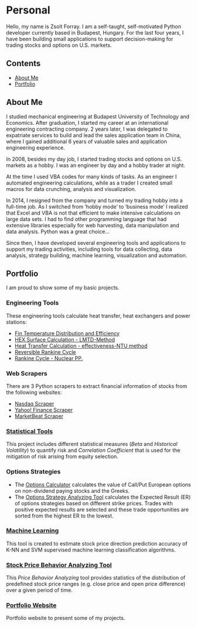 # Personal
Hello, my name is Zsolt Forray.
I am a self-taught, self-motivated Python developer currently based in Budapest, Hungary. For the last four years, I have been building small applications to support decision-making for trading stocks and options on U.S. markets.

## Contents
- [About Me](#about-me)
- [Portfolio](#portfolio)

## About Me
I studied mechanical engineering at Budapest University of Technology and Economics. After graduation, I started my career at an international engineering contracting company. 2 years later, I was delegated to expatriate services to build and lead the sales application team in China, where I gained additional 6 years of valuable sales and application engineering experience.

In 2008, besides my day job, I started trading stocks and options on U.S. markets as a hobby. I was an engineer by day and a hobby trader at night.

At the time I used VBA codes for many kinds of tasks. As an engineer I automated engineering calculations, while as a trader I created small macros for data crunching, analysis and visualization.

In 2014, I resigned from the company and turned my trading hobby into a full-time job. As I switched from ‘hobby mode’ to ‘business mode’ I realized that Excel and VBA is not that efficient to make intensive calculations on large data sets. I had to find other programming language that had extensive libraries especially for web harvesting, data manipulation and data analysis. Python was a great choice…

Since then, I have developed several engineering tools and applications to support my trading activities, including tools for data collecting, data analysis, strategy building, machine learning, visualization and automation.

## Portfolio
I am proud to show some of my basic projects.

### Engineering Tools
These engineering tools calculate heat transfer, heat exchangers and power stations:
+   [Fin Temperature Distribution and Efficiency](https://github.com/Zsolt-Forray/fin-temperature-distribution)
+   [HEX Surface Calculation - LMTD-Method](https://github.com/Zsolt-Forray/lmtd-method)
+   [Heat Transfer Calculation - effectiveness-NTU method](https://github.com/Zsolt-Forray/ntu-method)
+   [Reversible Rankine Cycle](https://github.com/Zsolt-Forray/rankine)
+   [Rankine Cycle - Nuclear PP.](https://github.com/Zsolt-Forray/rankine-nuclear)

### Web Scrapers
There are 3 Python scrapers to extract financial information of stocks from the following websites:
+   [Nasdaq Scraper](https://github.com/Zsolt-Forray/nasdaq-scraper)
+   [Yahoo! Finance Scraper](https://github.com/Zsolt-Forray/yahoo-finance-scraper)
+   [MarketBeat Scraper](https://github.com/Zsolt-Forray/marketbeat-scraper)

### [Statistical Tools](https://github.com/Zsolt-Forray/statistical-tools)
This project includes different statistical measures (*Beta* and *Historical Volatility*) to quantify risk and *Correlation Coefficient* that is used for the mitigation of risk arising from equity selection.

### Options Strategies
+   The [Options Calculator](https://github.com/Zsolt-Forray/options-calculator) calculates the value of Call/Put European options on non-dividend paying stocks and the Greeks.
+   The [Options Strategy Analyzing Tool](https://github.com/Zsolt-Forray/options-strategies) calculates the Expected Result (ER) of options strategies based on different strike prices. Trades with positive expected results are selected and these trade opportunities are sorted from the highest ER to the lowest.

### [Machine Learning](https://github.com/Zsolt-Forray/machine-learning)
This tool is created to estimate stock price direction prediction accuracy of K-NN and SVM supervised machine learning classification algorithms.

### [Stock Price Behavior Analyzing Tool](https://github.com/Zsolt-Forray/stock-price-behavior)
This *Price Behavior Analyzing* tool provides statistics of the distribution of predefined stock price ranges (e.g. close price and open price difference) over a given period of time.

### [Portfolio Website](https://www.zsoltforray.com/)
Portfolio website to present some of my projects.
